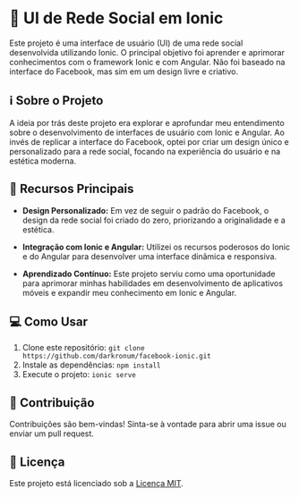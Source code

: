 # 📱 UI de Rede Social em Ionic

Este projeto é uma interface de usuário (UI) de uma rede social desenvolvida utilizando Ionic. O principal objetivo foi aprender e aprimorar conhecimentos com o framework Ionic e com Angular. Não foi baseado na interface do Facebook, mas sim em um design livre e criativo.

## ℹ️ Sobre o Projeto

A ideia por trás deste projeto era explorar e aprofundar meu entendimento sobre o desenvolvimento de interfaces de usuário com Ionic e Angular. Ao invés de replicar a interface do Facebook, optei por criar um design único e personalizado para a rede social, focando na experiência do usuário e na estética moderna.

## 🚀 Recursos Principais

- **Design Personalizado:** Em vez de seguir o padrão do Facebook, o design da rede social foi criado do zero, priorizando a originalidade e a estética.
  
- **Integração com Ionic e Angular:** Utilizei os recursos poderosos do Ionic e do Angular para desenvolver uma interface dinâmica e responsiva.
  
- **Aprendizado Contínuo:** Este projeto serviu como uma oportunidade para aprimorar minhas habilidades em desenvolvimento de aplicativos móveis e expandir meu conhecimento em Ionic e Angular.

## 💻 Como Usar

1. Clone este repositório: `git clone https://github.com/darkronum/facebook-ionic.git`
2. Instale as dependências: `npm install`
3. Execute o projeto: `ionic serve`

## 📝 Contribuição

Contribuições são bem-vindas! Sinta-se à vontade para abrir uma issue ou enviar um pull request.

## 📄 Licença

Este projeto está licenciado sob a [Licença MIT](https://opensource.org/licenses/MIT).

